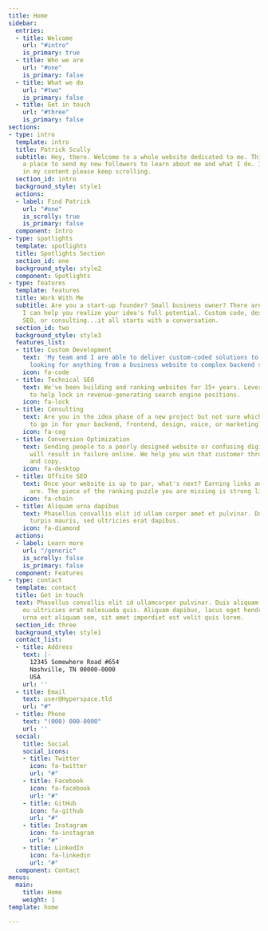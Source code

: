 ```yaml
---
title: Home
sidebar:
  entries:
  - title: Welcome
    url: "#intro"
    is_primary: true
  - title: Who we are
    url: "#one"
    is_primary: false
  - title: What we do
    url: "#two"
    is_primary: false
  - title: Get in touch
    url: "#three"
    is_primary: false
sections:
- type: intro
  template: intro
  title: Patrick Scully
  subtitle: Hey, there. Welcome to a whole website dedicated to me. This is basically
    a place to send my new followers to learn about me and what I do. If you are interested
    in my content please keep scrolling.
  section_id: intro
  background_style: style1
  actions:
  - label: Find Patrick
    url: "#one"
    is_scrolly: true
    is_primary: false
  component: Intro
- type: spotlights
  template: spotlights
  title: Spotlights Section
  section_id: one
  background_style: style2
  component: Spotlights
- type: features
  template: features
  title: Work With Me
  subtitle: Are you a start-up founder? Small business owner? There are many ways
    I can help you realize your idea's full potential. Custom code, design, copy,
    SEO, or consulting...it all starts with a conversation.
  section_id: two
  background_style: style3
  features_list:
  - title: Custom Development
    text: 'My team and I are able to deliver custom-coded solutions to business owners
      looking for anything from a business website to complex backend systems. '
    icon: fa-code
  - title: Technical SEO
    text: We've been building and ranking websites for 15+ years. Leverage our expertise
      to help lock in revenue-generating search engine positions.
    icon: fa-lock
  - title: Consulting
    text: Are you in the idea phase of a new project but not sure which direction
      to go in for your backend, frontend, design, voice, or marketing? Let's talk.
    icon: fa-cog
  - title: Conversion Optimization
    text: Sending people to a poorly designed website or confusing digital assets
      will result in failure online. We help you win that customer through design
      and copy.
    icon: fa-desktop
  - title: Offsite SEO
    text: Once your website is up to par, what's next? Earning links and media mentions
      are. The piece of the ranking puzzle you are missing is strong link building.
    icon: fa-chain
  - title: Aliquam urna dapibus
    text: Phasellus convallis elit id ullam corper amet et pulvinar. Duis aliquam
      turpis mauris, sed ultricies erat dapibus.
    icon: fa-diamond
  actions:
  - label: Learn more
    url: "/generic"
    is_scrolly: false
    is_primary: false
  component: Features
- type: contact
  template: contact
  title: Get in touch
  text: Phasellus convallis elit id ullamcorper pulvinar. Duis aliquam turpis mauris,
    eu ultricies erat malesuada quis. Aliquam dapibus, lacus eget hendrerit bibendum,
    urna est aliquam sem, sit amet imperdiet est velit quis lorem.
  section_id: three
  background_style: style1
  contact_list:
  - title: Address
    text: |-
      12345 Somewhere Road #654
      Nashville, TN 00000-0000
      USA
    url: ''
  - title: Email
    text: user@Hyperspace.tld
    url: "#"
  - title: Phone
    text: "(000) 000-0000"
    url: ''
  social:
    title: Social
    social_icons:
    - title: Twitter
      icon: fa-twitter
      url: "#"
    - title: Facebook
      icon: fa-facebook
      url: "#"
    - title: GitHub
      icon: fa-github
      url: "#"
    - title: Instagram
      icon: fa-instagram
      url: "#"
    - title: LinkedIn
      icon: fa-linkedin
      url: "#"
  component: Contact
menus:
  main:
    title: Home
    weight: 1
template: home

---
```

